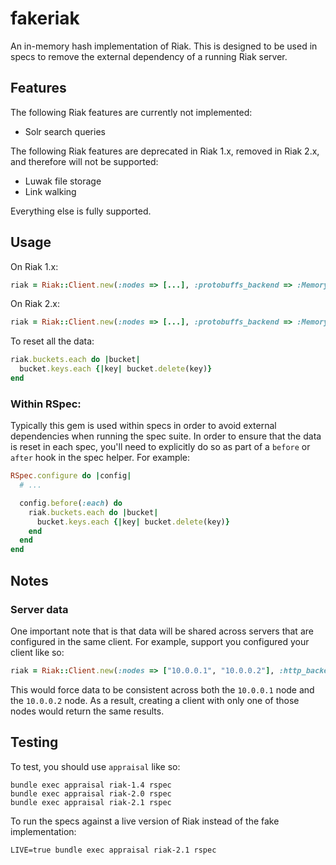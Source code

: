 # fakeriak

An in-memory hash implementation of Riak.  This is designed to be used in specs
to remove the external dependency of a running Riak server.

## Features

The following Riak features are currently not implemented:
* Solr search queries

The following Riak features are deprecated in Riak 1.x, removed in Riak 2.x,
and therefore will not be supported:
* Luwak file storage
* Link walking

Everything else is fully supported.

## Usage

On Riak 1.x:

```ruby
riak = Riak::Client.new(:nodes => [...], :protobuffs_backend => :Memory, :http_backend => :Memory)
```

On Riak 2.x:

```ruby
riak = Riak::Client.new(:nodes => [...], :protobuffs_backend => :Memory)
```

To reset all the data:

```ruby
riak.buckets.each do |bucket|
  bucket.keys.each {|key| bucket.delete(key)}
end
```

### Within RSpec:

Typically this gem is used within specs in order to avoid external dependencies
when running the spec suite.  In order to ensure that the data is reset in each
spec, you'll need to explicitly do so as part of a `before` or `after` hook in
the spec helper.  For example:

```ruby
RSpec.configure do |config|
  # ...

  config.before(:each) do
    riak.buckets.each do |bucket|
      bucket.keys.each {|key| bucket.delete(key)}
    end
  end
end
```

## Notes

### Server data

One important note that is that data will be shared across servers that are
configured in the same client.  For example, support you configured your
client like so:

```ruby
riak = Riak::Client.new(:nodes => ["10.0.0.1", "10.0.0.2"], :http_backend => :Memory)
```

This would force data to be consistent across both the `10.0.0.1` node and the
`10.0.0.2` node.  As a result, creating a client with only one of those nodes
would return the same results.

## Testing

To test, you should use `appraisal` like so:

```
bundle exec appraisal riak-1.4 rspec
bundle exec appraisal riak-2.0 rspec
bundle exec appraisal riak-2.1 rspec
```

To run the specs against a live version of Riak instead of the fake implementation:

```
LIVE=true bundle exec appraisal riak-2.1 rspec
```